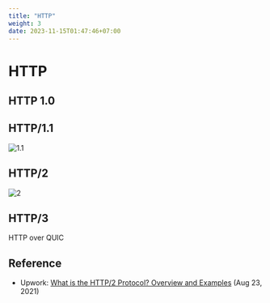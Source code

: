 ```yaml
---
title: "HTTP"
weight: 3
date: 2023-11-15T01:47:46+07:00
---
```


# HTTP

## HTTP 1.0

## HTTP/1.1

![1.1](/research/be_protocol/http/1.1.png)

## HTTP/2

![2](/research/be_protocol/http/2.png)

## HTTP/3

HTTP over QUIC

## Reference

- Upwork: [What is the HTTP/2 Protocol? Overview and Examples](https://www.upwork.com/resources/what-is-http2) (Aug 23, 2021)
